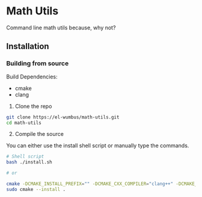# Math Utils

Command line math utils because, why not?

## Installation

### Building from source

Build Dependencies:

* cmake
* clang  

1. Clone the repo

  ```bash
  git clone https://el-wumbus/math-utils.git
  cd math-utils
  ```

2. Compile the source

  You can either use the install shell script or manually type the commands.

  ```bash
  # Shell script
  bash ./install.sh

  # or

  cmake -DCMAKE_INSTALL_PREFIX="" -DCMAKE_CXX_COMPILER="clang++" -DCMAKE_C_COMPILER="clang" .
  sudo cmake --install .
  ```
